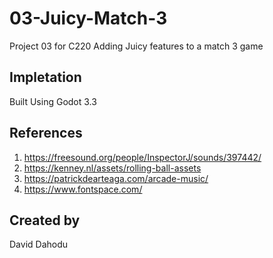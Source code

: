 # 03-Juicy-Match-3
Project 03 for C220
Adding Juicy features to a match 3 game

## Impletation
Built Using Godot 3.3

## References
1) https://freesound.org/people/InspectorJ/sounds/397442/
2) https://kenney.nl/assets/rolling-ball-assets
3) https://patrickdearteaga.com/arcade-music/
4) https://www.fontspace.com/

## Created by
David Dahodu
